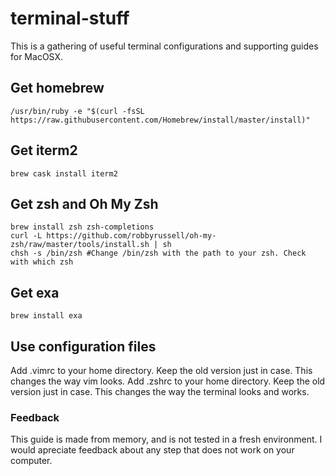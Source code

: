 # terminal-stuff
This is a gathering of useful terminal configurations and supporting guides for MacOSX.

## Get homebrew 
```
/usr/bin/ruby -e "$(curl -fsSL https://raw.githubusercontent.com/Homebrew/install/master/install)"
```

## Get iterm2
```
brew cask install iterm2
```

## Get zsh and Oh My Zsh
```
brew install zsh zsh-completions
curl -L https://github.com/robbyrussell/oh-my-zsh/raw/master/tools/install.sh | sh
chsh -s /bin/zsh #Change /bin/zsh with the path to your zsh. Check with which zsh
```

## Get exa
```
brew install exa
```

## Use configuration files
Add .vimrc to your home directory. Keep the old version just in case. This changes the way vim looks.
Add .zshrc to your home directory. Keep the old version just in case. This changes the way the terminal looks and works.
  
### Feedback
This guide is made from memory, and is not tested in a fresh environment. I would apreciate feedback about any step that does not work on your computer.
